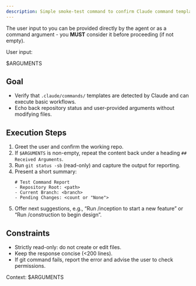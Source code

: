 ```yaml
---
description: Simple smoke-test command to confirm Claude command templates are wired correctly.
---
```


The user input to you can be provided directly by the agent or as a command argument - you **MUST** consider it before proceeding (if not empty).

User input:

$ARGUMENTS

## Goal
- Verify that `.claude/commands/` templates are detected by Claude and can execute basic workflows.
- Echo back repository status and user-provided arguments without modifying files.

## Execution Steps
1. Greet the user and confirm the working repo.
2. If `$ARGUMENTS` is non-empty, repeat the content back under a heading `## Received Arguments`.
3. Run `git status -sb` (read-only) and capture the output for reporting.
4. Present a short summary:
   ```
   # Test Command Report
   - Repository Root: <path>
   - Current Branch: <branch>
   - Pending Changes: <count or "None">
   ```
5. Offer next suggestions, e.g., “Run /inception <intent> to start a new feature” or “Run /construction <unit> to begin design”.

## Constraints
- Strictly read-only: do not create or edit files.
- Keep the response concise (<200 lines).
- If git command fails, report the error and advise the user to check permissions.

Context: $ARGUMENTS
